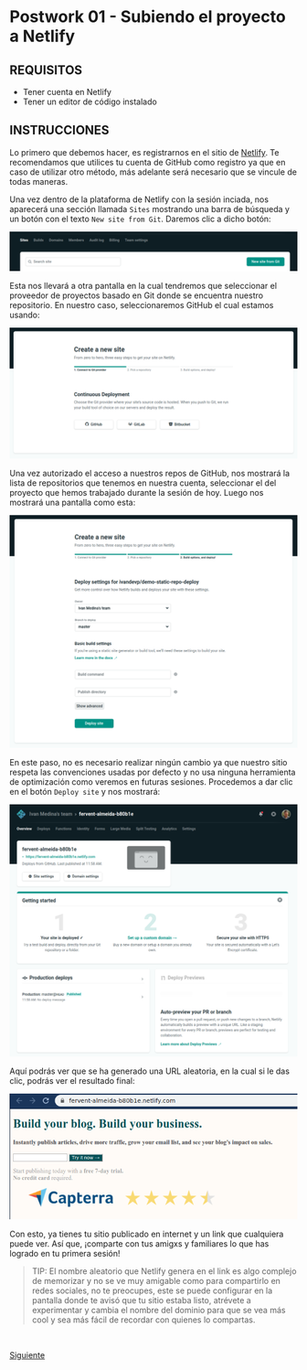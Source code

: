 # Postwork 01 - Subiendo el proyecto a Netlify

## REQUISITOS
- Tener cuenta en Netlify
- Tener un editor de código instalado

## INSTRUCCIONES

Lo primero que debemos hacer, es registrarnos en el sitio de [Netlify](https://www.netlify.com/).
Te recomendamos que utilices tu cuenta de GitHub como registro ya que en caso de
utilizar otro método, más adelante será necesario que se vincule de todas maneras.

Una vez dentro de la plataforma de Netlify con la sesión inciada, nos aparecerá
una sección llamada `Sites` mostrando una barra de búsqueda y un botón con el
texto `New site from Git`. Daremos clic a dicho botón:

![Paso 1 - Crear un sitio desde Git](../assets/step-1.png)

Esta nos llevará a otra pantalla en la cual tendremos que seleccionar el
proveedor de proyectos basado en Git donde se encuentra nuestro repositorio.
En nuestro caso, seleccionaremos GitHub el cual estamos usando:

![Paso 2 - Seleccionar Github](../assets/step-2.png)

Una vez autorizado el acceso a nuestros repos de GitHub, nos mostrará la lista
de repositorios que tenemos en nuestra cuenta, seleccionar el del proyecto que
hemos trabajado durante la sesión de hoy. Luego nos mostrará una pantalla como
esta:

![Paso 3 - Configuración de deploy](../assets/step-3.png)

En este paso, no es necesario realizar ningún cambio ya que nuestro sitio
respeta las convenciones usadas por defecto y no usa ninguna herramienta de
optimización como veremos en futuras sesiones. Procedemos a dar clic en el botón
`Deploy site` y nos mostrará:

![Paso 4 - Sitio desplegado](../assets/step-4.png)

Aquí podrás ver que se ha generado una URL aleatoria, en la cual si le das clic,
podrás ver el resultado final:

![Paso 5 - Resultado final](../assets/step-5.png)

Con esto, ya tienes tu sitio publicado en internet y un link que cualquiera
puede ver. Así que, ¡comparte con tus amigxs y familiares lo que has logrado en
tu primera sesión!

> TIP: El nombre aleatorio que Netlify genera en el link es algo complejo de
> memorizar y no se ve muy amigable como para compartirlo en redes sociales,
> no te preocupes, este se puede configurar en la pantalla donde te avisó que
> tu sitio estaba listo, atrévete a experimentar y cambia el nombre del dominio
> para que se vea más cool y sea más fácil de recordar con quienes lo compartas.

<br/>

[Siguiente](../postwork-02)